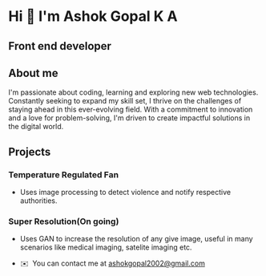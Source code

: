 # Hi 👋 I'm Ashok Gopal K A

Front end developer
-------------------
## About me
I'm passionate about coding, learning and exploring new web technologies. Constantly seeking to expand my skill set, I thrive on the challenges of staying ahead in this ever-evolving field. With a commitment to innovation and a love for problem-solving, I'm driven to create impactful solutions in the digital world.

## Projects
### Temperature Regulated Fan 
- Uses image processing to detect violence and notify respective authorities.
### Super Resolution(On going)
- Uses GAN to increase the resolution of any give image, useful in many scenarios like medical imaging, satelite imaging etc.

*   ✉️  You can contact me at [ashokgopal2002@gmail.com](mailto:ashokgopal2002@gmail.com)
